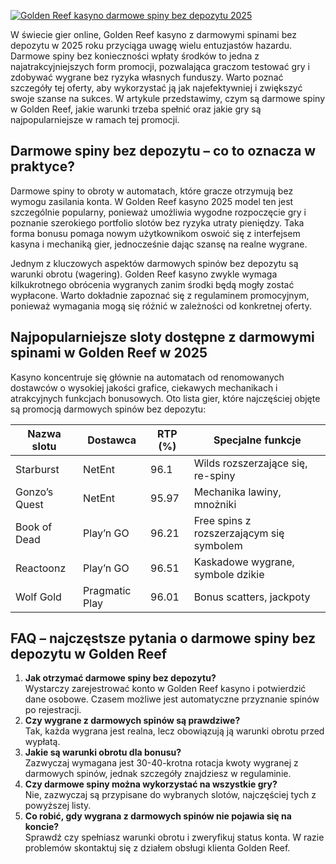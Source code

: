[![Golden Reef kasyno darmowe spiny bez depozytu 2025](https://123-caf.pages.dev/gitsignup.png)](https://vrmoo.ru/Bt82HjjY)

<div> <p>W świecie gier online, Golden Reef kasyno z darmowymi spinami bez depozytu w 2025 roku przyciąga uwagę wielu entuzjastów hazardu. Darmowe spiny bez konieczności wpłaty środków to jedna z najatrakcyjniejszych form promocji, pozwalająca graczom testować gry i zdobywać wygrane bez ryzyka własnych funduszy. Warto poznać szczegóły tej oferty, aby wykorzystać ją jak najefektywniej i zwiększyć swoje szanse na sukces. W artykule przedstawimy, czym są darmowe spiny w Golden Reef, jakie warunki trzeba spełnić oraz jakie gry są najpopularniejsze w ramach tej promocji. </p>  <h2>Darmowe spiny bez depozytu – co to oznacza w praktyce?</h2> <p>Darmowe spiny to obroty w automatach, które gracze otrzymują bez wymogu zasilania konta. W Golden Reef kasyno 2025 model ten jest szczególnie popularny, ponieważ umożliwia wygodne rozpoczęcie gry i poznanie szerokiego portfolio slotów bez ryzyka utraty pieniędzy. Taka forma bonusu pomaga nowym użytkownikom oswoić się z interfejsem kasyna i mechaniką gier, jednocześnie dając szansę na realne wygrane.</p>  <p>Jednym z kluczowych aspektów darmowych spinów bez depozytu są warunki obrotu (wagering). Golden Reef kasyno zwykle wymaga kilkukrotnego obrócenia wygranych zanim środki będą mogły zostać wypłacone. Warto dokładnie zapoznać się z regulaminem promocyjnym, ponieważ wymagania mogą się różnić w zależności od konkretnej oferty.</p>  <h2>Najpopularniejsze sloty dostępne z darmowymi spinami w Golden Reef w 2025</h2> <p>Kasyno koncentruje się głównie na automatach od renomowanych dostawców o wysokiej jakości grafice, ciekawych mechanikach i atrakcyjnych funkcjach bonusowych. Oto lista gier, które najczęściej objęte są promocją darmowych spinów bez depozytu:</p>  <table>   <thead>     <tr>       <th>Nazwa slotu</th>       <th>Dostawca</th>       <th>RTP (%)</th>       <th>Specjalne funkcje</th>     </tr>   </thead>   <tbody>     <tr>       <td>Starburst</td>       <td>NetEnt</td>       <td>96.1</td>       <td>Wilds rozszerzające się, re-spiny</td>     </tr>     <tr>       <td>Gonzo’s Quest</td>       <td>NetEnt</td>       <td>95.97</td>       <td>Mechanika lawiny, mnożniki</td>     </tr>     <tr>       <td>Book of Dead</td>       <td>Play’n GO</td>       <td>96.21</td>       <td>Free spins z rozszerzającym się symbolem</td>     </tr>     <tr>       <td>Reactoonz</td>       <td>Play’n GO</td>       <td>96.51</td>       <td>Kaskadowe wygrane, symbole dzikie</td>     </tr>     <tr>       <td>Wolf Gold</td>       <td>Pragmatic Play</td>       <td>96.01</td>       <td>Bonus scatters, jackpoty</td>     </tr>   </tbody> </table>  <h2>FAQ – najczęstsze pytania o darmowe spiny bez depozytu w Golden Reef</h2> <ol>   <li><strong>Jak otrzymać darmowe spiny bez depozytu?</strong><br>Wystarczy zarejestrować konto w Golden Reef kasyno i potwierdzić dane osobowe. Czasem możliwe jest automatyczne przyznanie spinów po rejestracji.</li>   <li><strong>Czy wygrane z darmowych spinów są prawdziwe?</strong><br>Tak, każda wygrana jest realna, lecz obowiązują ją warunki obrotu przed wypłatą.</li>   <li><strong>Jakie są warunki obrotu dla bonusu?</strong><br>Zazwyczaj wymagana jest 30-40-krotna rotacja kwoty wygranej z darmowych spinów, jednak szczegóły znajdziesz w regulaminie.</li>   <li><strong>Czy darmowe spiny można wykorzystać na wszystkie gry?</strong><br>Nie, zazwyczaj są przypisane do wybranych slotów, najczęściej tych z powyższej listy.</li>   <li><strong>Co robić, gdy wygrana z darmowych spinów nie pojawia się na koncie?</strong><br>Sprawdź czy spełniasz warunki obrotu i zweryfikuj status konta. W razie problemów skontaktuj się z działem obsługi klienta Golden Reef.</li> </ol> </div>